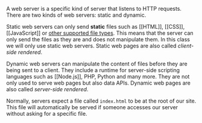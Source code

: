 A web server is a specific kind of server that listens to HTTP requests. There are two kinds of web servers: static and dynamic.

Static web servers can only send **static** files such as [[HTML]], [[CSS]], [[JavaScript]] or [other supported file types](https://developer.mozilla.org/en-US/docs/Web/HTTP/Basics_of_HTTP/MIME_types/Common_types). This means that the server can only send the files as they are and does not manipulate them. In this class we will only use static web servers. Static web pages are also called _client-side rendered_.

Dynamic web servers can manipulate the content of files before they are being sent to a client. They include a runtime for server-side scripting languages such as [[Node.js]], PHP, Python and many more. They are not only used to serve web pages but also data APIs. Dynamic web pages are also called _server-side rendered_.

Normally, servers expect a file called `index.html` to be at the root of our site. This file will automatically be served if someone accesses our server without asking for a specific file.
